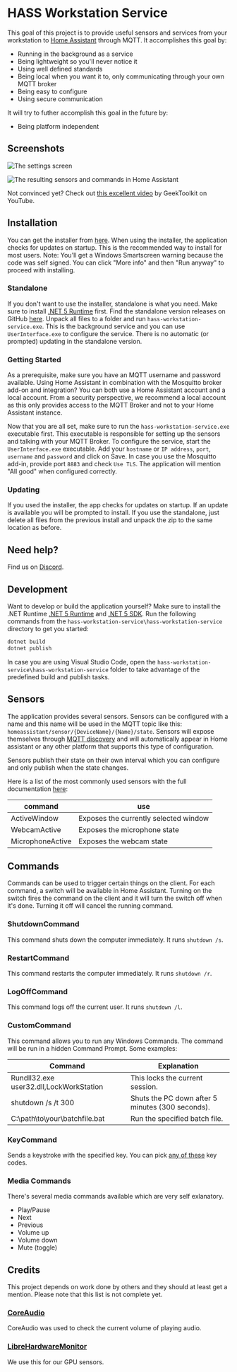 # HASS Workstation Service

This goal of this project is to provide useful sensors and services from your workstation to [Home Assistant](https://www.home-assistant.io/) through MQTT. It accomplishes this goal by:

- Running in the background as a service
- Being lightweight so you'll never notice it
- Using well defined standards
- Being local when you want it to, only communicating through your own MQTT broker
- Being easy to configure
- Using secure communication

It will try to futher accomplish this goal in the future by:

- Being platform independent

## Screenshots

![The settings screen](https://i.imgur.com/RBQx807.png)

![The resulting sensors and commands in Home Assistant](https://i.imgur.com/jXRU2cu.png)

Not convinced yet? Check out [this excellent video](https://youtu.be/D5A7le79R5M) by GeekToolkit on YouTube.

## Installation

You can get the installer from [here](https://hassworkstationstorage.z6.web.core.windows.net/publish/setup.exe). When using the installer, the application checks for updates on startup. This is the recommended way to install for most users.
Note: You'll get a Windows Smartscreen warning because the code was self signed. You can click "More info" and then "Run anyway" to proceed with installing.

### Standalone

If you don't want to use the installer, standalone is what you need. Make sure to install [.NET 5 Runtime](https://dotnet.microsoft.com/download/dotnet/current/runtime) first. Find the standalone version releases on GitHub [here](https://github.com/sleevezipper/hass-workstation-service/releases). Unpack all files to a folder and run `hass-workstation-service.exe`. This is the background service and you can use `UserInterface.exe` to configure the service. There is no automatic (or prompted) updating in the standalone version.

### Getting Started

As a prerequisite, make sure you have an MQTT username and password available. Using Home Assistant in combination with the Mosquitto broker add-on and integration? You can both use a Home Assistant account and a local account. From a security perspective, we recommend a local account as this only provides access to the MQTT Broker and not to your Home Assistant instance.

Now that you are all set, make sure to run the `hass-workstation-service.exe` executable first. This executable is responsible for setting up the sensors and talking with your MQTT Broker. To configure the service, start the `UserInterface.exe` executable.
Add your `hostname` or `IP address`, `port`, `username` and `password` and click on Save. In case you use the Mosquitto add-in, provide port `8883` and check `Use TLS`. The application will mention "All good" when configured correctly.

### Updating

If you used the installer, the app checks for updates on startup. If an update is available you will be prompted to install. If you use the standalone, just delete all files from the previous install and unpack the zip to the same location as before.

## Need help?

Find us on [Discord](https://discord.gg/VraYT2N3wd).

## Development

Want to develop or build the application yourself? Make sure to install the .NET Runtime [.NET 5 Runtime](https://dotnet.microsoft.com/download/dotnet/current/runtime) and [.NET 5 SDK](https://dotnet.microsoft.com/download/dotnet/current). Run the following commands from the `hass-workstation-service\hass-workstation-service` directory to get you started:

```` powershell
dotnet build
dotnet publish
````

In case you are using Visual Studio Code, open the `hass-workstation-service\hass-workstation-service` folder to take advantage of the predefined build and publish tasks.

## Sensors

The application provides several sensors. Sensors can be configured with a name and this name will be used in the MQTT topic like this: `homeassistant/sensor/{DeviceName}/{Name}/state`. Sensors will expose themselves through [MQTT discovery](https://www.home-assistant.io/docs/mqtt/discovery/) and will automatically appear in Home assistant or any other platform that supports this type of configuration.

Sensors publish their state on their own interval which you can configure and only publish when the state changes.

Here is a list of the most commonly used sensors with the full documentation [here]():

|command|use|
|---|---|
|ActiveWindow|Exposes the currently selected window|
|WebcamActive|Exposes the microphone state|
|MicrophoneActive|Exposes the webcam state|

## Commands

Commands can be used to trigger certain things on the client. For each command, a switch will be available in Home Assistant. Turning on the switch fires the command on the client and it will turn the switch off when it's done. Turning it off will cancel the running command.

### ShutdownCommand

This command shuts down the computer immediately. It runs `shutdown /s`.

### RestartCommand

This command restarts the computer immediately. It runs `shutdown /r`.

### LogOffCommand

This command logs off the current user. It runs `shutdown /l`.

### CustomCommand

This command allows you to run any Windows Commands. The command will be run in a hidden Command Prompt. Some examples:

|Command|Explanation|
|---|---|
|Rundll32.exe user32.dll,LockWorkStation|This locks the current session.|
|shutdown /s /t 300|Shuts the PC down after 5 minutes (300 seconds).|
|C:\path\to\your\batchfile.bat|Run the specified batch file.|

### KeyCommand

Sends a keystroke with the specified key. You can pick [any of these](https://docs.microsoft.com/en-us/windows/win32/inputdev/virtual-key-codes) key codes.

### Media Commands

There's several media commands available which are very self exlanatory.

- Play/Pause
- Next
- Previous
- Volume up
- Volume down
- Mute (toggle)

## Credits

This project depends on work done by others and they should at least get a mention. Please note that this list is not complete yet.

### [CoreAudio](https://github.com/morphx666/CoreAudio)

CoreAudio was used to check the current volume of playing audio.

### [LibreHardwareMonitor](https://github.com/LibreHardwareMonitor/LibreHardwareMonitor)

We use this for our GPU sensors.
